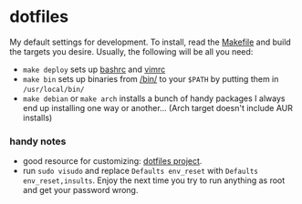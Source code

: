 # dotfiles
My default settings for development. To install, read the [Makefile](/Makefile) and build the
targets you desire. Usually, the following will be all you need:

- `make deploy` sets up [bashrc](/bashrc) and [vimrc](/vimrc)
- `make bin` sets up binaries from [/bin/](/bin) to your `$PATH` by putting them in `/usr/local/bin/`
- `make debian` or `make arch` installs a bunch of handy packages I always end up installing one way or another... (Arch target doesn't include AUR installs)

### handy notes
- good resource for customizing: [dotfiles project](https://dotfiles.github.io/).
- run `sudo visudo` and replace
`Defaults env_reset` with `Defaults env_reset,insults`. Enjoy the next time you
try to run anything as root and get your password wrong.
